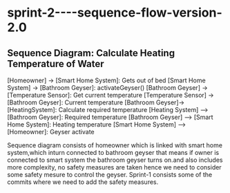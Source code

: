 # sprint-2----sequence-flow-version-2.0
Sequence Diagram: Calculate Heating Temperature of Water
------------------------------------------------------------------
[Homeowner] -> [Smart Home System]: Gets out of bed
[Smart Home System] -> [Bathroom Geyser]: activateGeyser()
[Bathroom Geyser] -> [Temperature Sensor]: Get current temperature
[Temperature Sensor] -> [Bathroom Geyser]: Current temperature
[Bathroom Geyser]->[HeatingSystem]: Calculate required temperature
[Heating System] --> [Bathroom Geyser]: Required temperature
[Bathroom Geyser] --> [Smart Home System]: Heating temperature
[Smart Home System] --> [Homeowner]: Geyser activate

Sequence diagram consists of homeowner which is linked with smart home system,which inturn connected to bathroom geyser that means if owner is connected to smart system the bathroom geyser turns on.and also includes more complexity, no safety measures are taken hence we need to consider some safety mesure to control the geyser.
Sprint-1 consists some of the commits where we need to add the safety measures.


